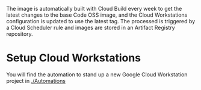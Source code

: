 



The image is automatically built with Cloud Build every week to get the latest changes to the base Code OSS image, and the Cloud Workstations configuration is updated to use the latest tag. The processed is triggered by a Cloud Scheduler rule and images are stored in an Artifact Registry repository.

# Setup Cloud Workstations
You will find the automation to stand up a new Google Cloud Workstation project in [./Automations](./Automation/tf/)